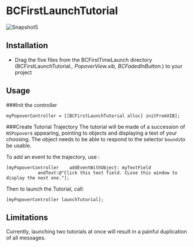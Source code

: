 BCFirstLaunchTutorial
=====================

![Snapshot5](https://raw.github.com/bertrand-caron/BCFirstLaunchTutorial/master/Snapshots/Snapshot5.png)

Installation
------------

- Drag the five files from the BCFirstTimeLaunch directory (BCFirstLaunchTutorial.*, PopoverView.xib, BCFadedInButton.*) to your project


Usage
-----

###Init the controller
```
myPopoverController = [[BCFirstLaunchTutorial alloc] initFromXIB];
```

###Create Tutorial Trajectory
The tutorial will be made of a succession of `NSPopover`s appearing, pointing to objects and displaying a text of your choosing.
The object needs to be able to respond to the selector `bounds`to be usable.

To add an event to the trajectory, use :
```
[myPopoverController 	addEventWithObject: myTextField
			andText:@"Click this text field. CLose this window to display the next one."];
```

Then to launch the Tutorial, call:
```
[myPopoverController launchTutorial];
```
Limitations
-----------

Currently, launching two tutorials at once will result in a painful duplication of all messages.
